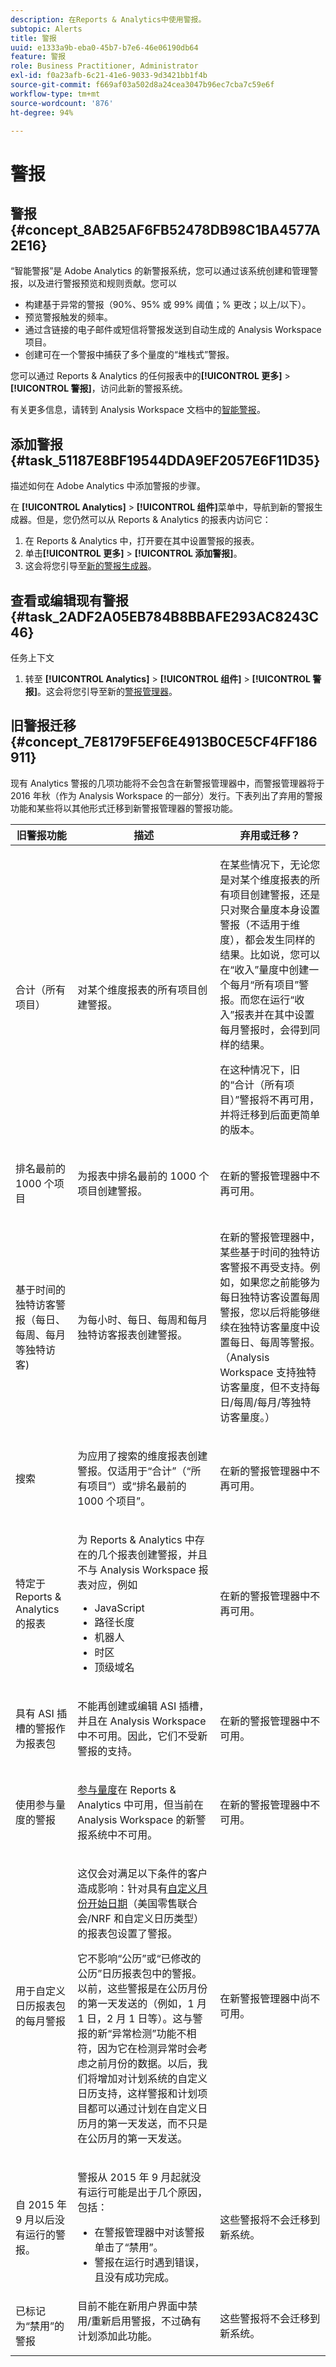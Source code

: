 ```yaml
---
description: 在Reports & Analytics中使用警报。
subtopic: Alerts
title: 警报
uuid: e1333a9b-eba0-45b7-b7e6-46e06190db64
feature: 警报
role: Business Practitioner, Administrator
exl-id: f0a23afb-6c21-41e6-9033-9d3421bb1f4b
source-git-commit: f669af03a502d8a24cea3047b96ec7cba7c59e6f
workflow-type: tm+mt
source-wordcount: '876'
ht-degree: 94%

---
```


# 警报

## 警报 {#concept_8AB25AF6FB52478DB98C1BA4577A2E16}

“智能警报”是 Adobe Analytics 的新警报系统，您可以通过该系统创建和管理警报，以及进行警报预览和规则贡献。您可以

* 构建基于异常的警报（90%、95% 或 99% 阈值；% 更改；以上/以下）。
* 预览警报触发的频率。
* 通过含链接的电子邮件或短信将警报发送到自动生成的 Analysis Workspace 项目。
* 创建可在一个警报中捕获了多个量度的“堆栈式”警报。

您可以通过 Reports &amp; Analytics 的任何报表中的&#x200B;**[!UICONTROL 更多]** > **[!UICONTROL 警报]**，访问此新的警报系统。

有关更多信息，请转到 Analysis Workspace 文档中的[智能警报](https://experienceleague.adobe.com/docs/analytics/analyze/analysis-workspace/virtual-analyst/intelligent-alerts/intellligent-alerts.html)。

## 添加警报 {#task_51187E8BF19544DDA9EF2057E6F11D35}

描述如何在 Adobe Analytics 中添加警报的步骤。

<!-- 

t_add_an_alert.xml

 -->

在 **[!UICONTROL Analytics]** > **[!UICONTROL 组件]**&#x200B;菜单中，导航到新的警报生成器。但是，您仍然可以从 Reports &amp; Analytics 的报表内访问它：

1. 在 Reports &amp; Analytics 中，打开要在其中设置警报的报表。
1. 单击&#x200B;**[!UICONTROL 更多]** > **[!UICONTROL 添加警报]**。
1. 这会将您引导至[新的警报生成器](https://experienceleague.adobe.com/docs/analytics/analyze/analysis-workspace/virtual-analyst/intelligent-alerts/alert-builder.html)。

## 查看或编辑现有警报 {#task_2ADF2A05EB784B8BBAFE293AC8243C46}

任务上下文

1. 转至 **[!UICONTROL Analytics]** > **[!UICONTROL 组件]** > **[!UICONTROL 警报]**。这会将您引导至新的[警报管理器](https://experienceleague.adobe.com/docs/analytics/analyze/analysis-workspace/virtual-analyst/intelligent-alerts/alert-manager.html)。

## 旧警报迁移 {#concept_7E8179F5EF6E4913B0CE5CF4FF186911}

现有 Analytics 警报的几项功能将不会包含在新警报管理器中，而警报管理器将于 2016 年秋（作为 Analysis Workspace 的一部分）发行。下表列出了弃用的警报功能和某些将以其他形式迁移到新警报管理器的警报功能。

<!-- 

deprecated_alerts.xml

 -->

<table id="table_9307013B16AC4AC7BFC6F4C440FCFDE4"> 
 <thead> 
  <tr> 
   <th colname="col1" class="entry"> 旧警报功能 </th> 
   <th colname="col2" class="entry"> 描述 </th> 
   <th colname="col3" class="entry"> 弃用或迁移？ </th> 
  </tr> 
 </thead>
 <tbody> 
  <tr> 
   <td colname="col1"> <p>合计（所有项目） </p> </td> 
   <td colname="col2"> <p>对某个维度报表的所有项目创建警报。 </p> </td> 
   <td colname="col3"> <p>在某些情况下，无论您是对某个维度报表的所有项目创建警报，还是只对聚合量度本身设置警报（不适用于维度），都会发生同样的结果。比如说，您可以在“收入”量度中创建一个每月“所有项目”警报。而您在运行“收入”报表并在其中设置每月警报时，会得到同样的结果。 </p> <p>在这种情况下，旧的“合计（所有项目）”警报将不再可用，并将迁移到后面更简单的版本。 </p> <p> </p> </td> 
  </tr> 
  <tr> 
   <td colname="col1"> <p>排名最前的 1000 个项目 </p> <p> </p> </td> 
   <td colname="col2"> <p>为报表中排名最前的 1000 个项目创建警报。 </p> </td> 
   <td colname="col3"> <p>在新的警报管理器中不再可用。 </p> </td> 
  </tr> 
  <tr> 
   <td colname="col1"> <p>基于时间的独特访客警报（每日、每周、每月等独特访客) </p> <p> </p> </td> 
   <td colname="col2"> <p>为每小时、每日、每周和每月独特访客报表创建警报。 </p> </td> 
   <td colname="col3"> <p>在新的警报管理器中，某些基于时间的独特访客警报不再受支持。例如，如果您之前能够为每日独特访客设置每周警报，您以后将能够继续在独特访客量度中设置每日、每周等警报。（Analysis Workspace 支持独特访客量度，但不支持每日/每周/每月/等独特访客量度。） </p> <p> </p> </td> 
  </tr> 
  <tr> 
   <td colname="col1"> <p>搜索 </p> </td> 
   <td colname="col2"> <p>为应用了搜索的维度报表创建警报。仅适用于“合计”（“所有项目”）或“排名最前的 1000 个项目”。 </p> <p> </p> </td> 
   <td colname="col3"> <p>在新的警报管理器中不再可用。 </p> </td> 
  </tr> 
  <tr> 
   <td colname="col1"> <p> 特定于 Reports &amp; Analytics 的报表 </p> </td> 
   <td colname="col2"> <p>为 Reports &amp; Analytics 中存在的几个报表创建警报，并且不与 Analysis Workspace 报表对应，例如 
     <ul id="ul_9A690970A5AE4ED39E664DF23EF3164F"> 
      <li id="li_E2F44EDBA1D945CEBAC4802ED714E7A1">JavaScript </li> 
      <li id="li_B847C6A988854F76824F099681705EC9">路径长度 </li> 
      <li id="li_4AF656460BC748E8802FAF258D01842F">机器人 </li> 
      <li id="li_A300D2803B244774839BEC23D3EB533A">时区 </li> 
      <li id="li_7A0B4CF92F4D47238B7B329EEC213322">顶级域名 </li> 
     </ul> </p> <p> </p> </td> 
   <td colname="col3"> <p>在新的警报管理器中不再可用。 </p> </td> 
  </tr> 
  <tr> 
   <td colname="col1"> <p>具有 ASI 插槽的警报作为报表包 </p> </td> 
   <td colname="col2"> <p>不能再创建或编辑 ASI 插槽，并且在 Analysis Workspace 中不可用。因此，它们不受新警报的支持。 </p> <p> </p> </td> 
   <td colname="col3"> <p>在新的警报管理器中不可用。 </p> </td> 
  </tr> 
  <tr> 
   <td colname="col1"> <p>使用参与量度的警报 </p> </td> 
   <td colname="col2"> <p> <a href="https://experienceleague.adobe.com/docs/analytics/components/variables/metrics/metrics-participation.html"  >参与量度</a>在 Reports &amp; Analytics 中可用，但当前在 Analysis Workspace 的新警报系统中不可用。 </p> <p> </p> </td> 
   <td colname="col3"> <p>在新的警报管理器中不可用。 </p> </td> 
  </tr> 
  <tr> 
   <td colname="col1"> <p>用于自定义日历报表包的每月警报 </p> </td> 
   <td colname="col2"> <p>这仅会对满足以下条件的客户造成影响：针对具有<a href="https://experienceleague.adobe.com/docs/analytics/analyze/report-builder/data-requests/date-ranges/custom-calendar.html"  >自定义月份开始日期</a>（美国零售联合会/NRF 和自定义日历类型）的报表包设置了警报。 </p> <p>它不影响“公历”或“已修改的公历”日历报表包中的警报。以前，这些警报是在公历月份的第一天发送的（例如，1 月 1 日，2 月 1 日等）。这与警报的新“异常检测”功能不相符，因为它在检测异常时会考虑之前月份的数据。以后，我们将增加对计划系统的自定义日历支持，这样警报和计划项目都可以通过计划在自定义日历月的第一天发送，而不只是在公历月的第一天发送。 </p> <p> </p> </td> 
   <td colname="col3"> <p>在新警报管理器中尚不可用。 </p> </td> 
  </tr> 
  <tr> 
   <td colname="col1"> <p>自 2015 年 9 月以后没有运行的警报。 </p> </td> 
   <td colname="col2"> <p>警报从 2015 年 9 月起就没有运行可能是出于几个原因，包括： </p> 
    <ul id="ul_15812938A2454537AF6ADDB039DE16BC"> 
     <li id="li_D079A819CEE04F609AF18C09EEE83F0D">在警报管理器中对该警报单击了“禁用”。 </li> 
     <li id="li_E23D01FA0B1341AD8BC1DDD16FB1366F">警报在运行时遇到错误，且没有成功完成。 </li> 
    </ul> <p> </p> </td> 
   <td colname="col3"> 这些警报将不会迁移到新系统。 </td> 
  </tr> 
  <tr> 
   <td colname="col1"> 已标记为“禁用”的警报 </td> 
   <td colname="col2"> 目前不能在新用户界面中禁用/重新启用警报，不过确有计划添加此功能。 <p> </p> </td> 
   <td colname="col3"> 这些警报将不会迁移到新系统。 </td> 
  </tr> 
 </tbody> 
</table>
